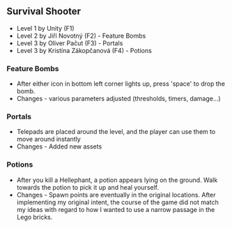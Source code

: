 ## Survival Shooter
  * Level 1 by Unity (F1)
  * Level 2 by Jiří Novotný (F2) - Feature Bombs
  * Level 3 by Oliver Pačut (F3) - Portals
  * Level 3 by Kristína Zákopčanová (F4) - Potions

### Feature Bombs
  * After either icon in bottom left corner lights up, press 'space' to drop the bomb.
  * Changes - various parameters adjusted (thresholds, timers, damage...)

### Portals
  * Telepads are placed around the level, and the player can use them to move around instantly
  * Changes - Added new assets

### Potions
  * After you kill a Hellephant, a potion appears lying on the ground. Walk towards the potion to pick it up and heal yourself.
  * Changes - Spawn points are eventually in the original locations. After implementing my original intent, the course of the game did not match my ideas with regard to how I wanted to use a narrow passage in the Lego bricks.